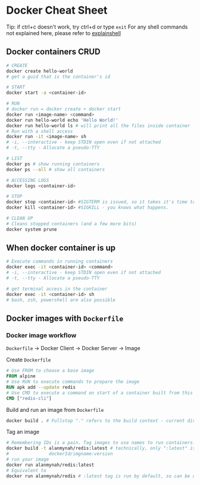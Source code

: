 # Docker Cheat Sheet

Tip: if ctrl+c doesn't work, try ctrl+d or type `exit`
For any shell commands not explained here, please refer to [explainshell](https://explainshell.com/)

## Docker containers CRUD

```sh
# CREATE
docker create hello-world
# get a guid that is the container's id

# START
docker start -a <container-id>

# RUN
# docker run = docker create + docker start
docker run <image-name> <command>
docker run hello-world echo 'Hello World!'
docker run hello-world ls # will print all the files inside container
# Run with a shell access
docker run -it <image-name> sh
# -i, --interactive - keep STDIN open even if not attached
# -t, --tty - Allocate a pseudo-TTY

# LIST
docker ps # show running containers
docker ps --all # show all containers

# ACCESSING LOGS
docker logs <container-id>

# STOP
docker stop <container-id> #SIGTERM is issued, so it takes it's time to shut down.
docker kill <container-id> #SIGKILL - you knows what happens.

# CLEAN UP
# Cleans stopped containers (and a few more bits)
docker system prune
```

## When docker container is up

```sh
# Execute commands in running containers
docker exec -it <container-id> <command>
# -i, --interactive - keep STDIN open even if not attached
# -t, --tty - Allocate a pseudo-TTY

# get terminal access in the container
docker exec -it <container-id> sh
# bash, zsh, powershell are also possible
```

## Docker images with `Dockerfile`

### Docker image workflow

`Dockerfile` -> Docker Client -> Docker Server -> Image

Create `Dockerfile`

```Dockerfile
# Use FROM to choose a base image
FROM alpine
# Use RUN to execute commands to prepare the image
RUN apk add --update redis
# Use CMD to execute a command on start of a container built from this image
CMD ["redis-cli"]
```

Build and run an image from `Dockerfile`

```sh
docker build . # Fullstop "." refers to the build context - current directory
```

Tag an image

```sh
# Remembering IDs is a pain. Tag images to use names to run containers.
docker build -t alanmynah/redis:latest # technically, only ":latest" is a tag.
#               dockerId/imgname:version
# run your image
docker run alanmynah/redis:latest
# Equivalent to
docker run alanmynah/redis # :latest tag is run by default, so can be omitted
```
